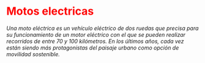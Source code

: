 # <span style="color:red">Motos electricas</span>

*Una moto eléctrica es un vehículo eléctrico de dos ruedas que precisa para su funcionamiento de un motor eléctrico con el que se pueden realizar recorridos de entre 70 y 100 kilómetros. En los últimos años, cada vez están siendo más protagonistas del paisaje urbano como opción de movilidad sostenible.*